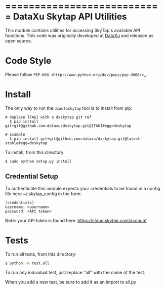 ===========================
DataXu Skytap API Utilities
===========================

This module contains utilities for accessing SkyTap's available API
functions. This code was originally developed at [DataXu](www.dataxu.com)
and released as open source.

Code Style
==========

Please follow `PEP-008 <http://www.python.org/dev/peps/pep-0008/>`_.

Install
======

The only way to run the `dxautoskytap` tool is to install from pip:

```
# Replace [TAG] with a dxskytap git ref
  $ pip install git+git@github.com:dataxu/dxskytap.git@[TAG]#egg=dxskytap

# Example
  $ pip install git+git@github.com:dataxu/dxskytap.git@latest-stable#egg=dxskytap
```

To install, from this directory:

```
$ sudo python setup.py install
```

Credential Setup
----------------

To authenticate this module expects your credentials to be found in a
config file here \~/.skytap\_config in the form:

    [credentials]
    username: <username>
    password: <API token>

Note: your API token is found here: https://cloud.skytap.com/account

Tests
=====

To run all tests, from this directory:

```bash
$ python -m test.all
```

To run any individual test, just replace "all" with the name of the test.

When you add a new test, be sure to add it as an import to all.py

